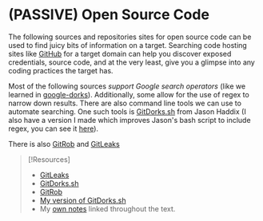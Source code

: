 
# (PASSIVE) Open Source Code
The following sources and repositories sites for open source code can be used to find juicy bits of information on a target. Searching code hosting sites like [GitHub](https://github.com) for a target domain can help you discover exposed credentials, source code, and at the very least, give you a glimpse into any coding practices the target has. 

Most of the following sources *support Google search operators* (like we learned in [google-dorks](google-dorks.md)). Additionally, some allow for the use of regex to narrow down results. There are also command line tools we can use to automate searching. One such tools is [GitDorks.sh](https://gist.github.com/jhaddix/1fb7ab2409ab579178d2a79959909b33) from Jason Haddix (I also have a version I made which improves Jason's bash script to include regex, you can see it [here](https://github.com/pentestpuppy/gitdork)).

There is also [GitRob](https://github.com/michenriksen/gitrob) and [GitLeaks](https://github.com/gitleaks/gitleaks)

> [!Resources]
> - [GitLeaks](https://github.com/gitleaks/gitleaks)
> - [GitDorks.sh](https://gist.github.com/jhaddix/1fb7ab2409ab579178d2a79959909b33) 
> - [GitRob](https://github.com/michenriksen/gitrob) 
> - [My version of GitDorks.sh](https://github.com/pentestpuppy/gitdork)
> - My [own notes](https://github.com/trshpuppy/obsidian-notes) linked throughout the text.